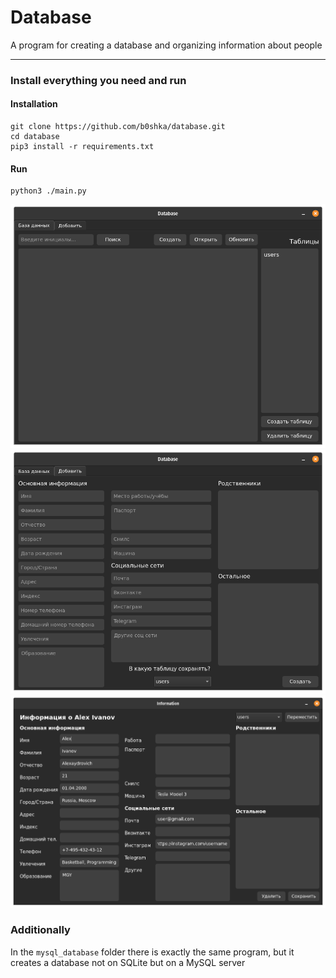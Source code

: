 # Database
A program for creating a database and organizing information about people
____
### Install everything you need and run
#### Installation
```
git clone https://github.com/b0shka/database.git
cd database
pip3 install -r requirements.txt
```
#### Run
```
python3 ./main.py
```

![alt text](icon/1.png)
![alt text](icon/2.png)
![alt text](icon/3.png)

### Additionally
In the `mysql_database` folder there is exactly the same program, but it creates a database not on SQLite but on a MySQL server
